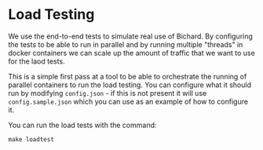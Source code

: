 # Load Testing

We use the end-to-end tests to simulate real use of Bichard. By configuring the tests to be able to run in parallel and by running multiple "threads" in docker containers we can scale up the amount of traffic that we want to use for the laod tests.

This is a simple first pass at a tool to be able to orchestrate the running of parallel containers to run the load testing. You can configure what it should run by modifying `config.json` - if this is not present it will use `config.sample.json` which you can use as an example of how to configure it.

You can run the load tests with the command:

```shell
make loadtest
```
